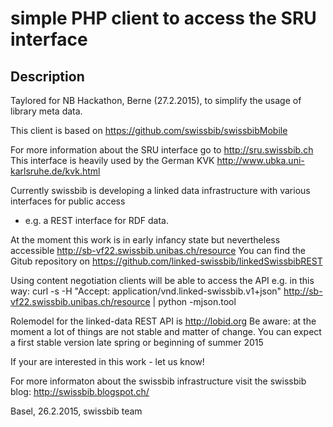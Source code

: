 simple PHP client to access the SRU interface
========================================================================================

Description
-----------

Taylored for NB Hackathon, Berne (27.2.2015), to simplify the usage of library meta data.
 
This client is based on https://github.com/swissbib/swissbibMobile

For more information about the SRU interface go to http://sru.swissbib.ch 
This interface is heavily used by the German KVK http://www.ubka.uni-karlsruhe.de/kvk.html


Currently swissbib is developing a linked data infrastructure with various interfaces for public access  
- e.g. a REST interface for RDF data.

 At the moment this work is in early infancy state but nevertheless accessible 
http://sb-vf22.swissbib.unibas.ch/resource
You can find the Gitub repository on 
https://github.com/linked-swissbib/linkedSwissbibREST

Using content negotiation clients will be able to access the API e.g. in this way:
curl  -s -H "Accept: application/vnd.linked-swissbib.v1+json" http://sb-vf22.swissbib.unibas.ch/resource | python -mjson.tool

Rolemodel for the linked-data REST API is http://lobid.org
Be aware: at the moment a lot of things are not stable and matter of change. You can expect a first stable version late spring or beginning of summer 2015

If your are interested in this work - let us know!



For more informaton about the swissbib infrastructure visit the swissbib blog: http://swissbib.blogspot.ch/ 



Basel, 26.2.2015, swissbib team

